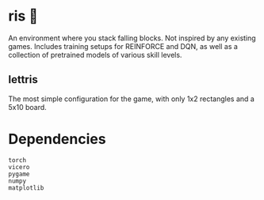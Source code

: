 # ris 🍚 
An environment where you stack falling blocks. Not inspired by any existing games. Includes training setups for REINFORCE and DQN, as well as a collection of pretrained models of various skill levels. 

## lettris
The most simple configuration for the game, with only 1x2 rectangles and a 5x10 board.

# Dependencies
```
torch
vicero
pygame
numpy
matplotlib
```
